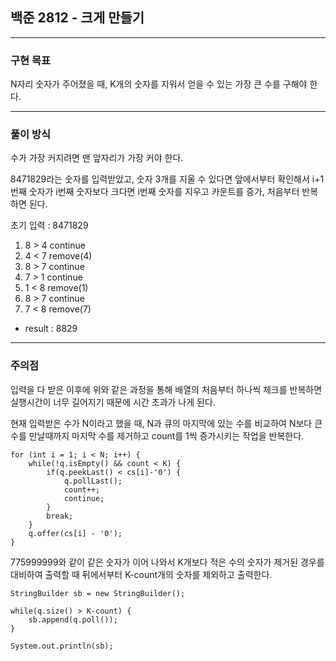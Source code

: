## 백준 2812 - 크게 만들기

***

### 구현 목표
N자리 숫자가 주어졌을 때, K개의 숫자를 지워서 얻을 수 있는 가장 큰 수를 구해야 한다.

***

### 풀이 방식
수가 가장 커지려면 맨 앞자리가 가장 커야 한다.

 8471829라는 숫자를 입력받았고, 숫자 3개를 지울 수 있다면 앞에서부터 확인해서 i+1번째 숫자가 i번째 숫자보다 크다면 i번째 숫자를 지우고 카운트를 증가, 처음부터 반복하면 된다.

초기 입력 : 8471829
1. 8 > 4 continue
2. 4 < 7 remove(4)
3. 8 > 7 continue
4. 7 > 1 continue
5. 1 < 8 remove(1)
6. 8 > 7 continue
7. 7 < 8 remove(7)
- result : 8829

***

### 주의점
입력을 다 받은 이후에 위와 같은 과정을 통해 배열의 처음부터 하나씩 체크를 반복하면 실행시간이 너무 길어지기 때문에 시간 초과가 나게 된다.

현재 입력받은 수가 N이라고 했을 때, N과 큐의 마지막에 있는 수를 비교하여 N보다 큰 수를 만날때까지 마지막 수를 제거하고 count를 1씩 증가시키는 작업을 반복한다.

```
for (int i = 1; i < N; i++) {
    while(!q.isEmpty() && count < K) {
        if(q.peekLast() < cs[i]-'0') {
            q.pollLast();
            count++;
            continue;
        }
        break;
    }
    q.offer(cs[i] - '0');
}
```

775999999와 같이 같은 숫자가 이어 나와서 K개보다 적은 수의 숫자가 제거된 경우를 대비하여 출력할 때 뒤에서부터 K-count개의 숫자를 제외하고 출력한다.
```
StringBuilder sb = new StringBuilder();

while(q.size() > K-count) {
    sb.append(q.poll());
}

System.out.println(sb);
```